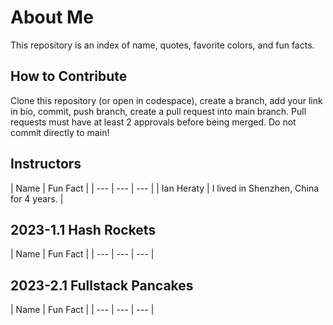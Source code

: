 # About Me
This repository is an index of name, quotes, favorite colors, and fun facts.

## How to Contribute
Clone this repository (or open in codespace), create a branch, add your link in bio, commit, push branch, create a pull request into main branch. Pull requests must have at least 2 approvals before being merged. Do not commit directly to main!


## Instructors

| Name | Fun Fact |
| --- | --- | --- |
| Ian Heraty | I lived in Shenzhen, China for 4 years. |


## 2023-1.1 Hash Rockets

| Name | Fun Fact |
| --- | --- | --- |


## 2023-2.1 Fullstack Pancakes

| Name | Fun Fact |
| --- | --- | --- |
